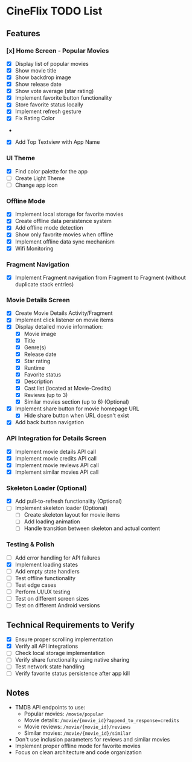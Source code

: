 # CineFlix TODO List

## Features

### [x] Home Screen - Popular Movies

- [x] Display list of popular movies
- [x] Show movie title
- [x] Show backdrop image
- [x] Show release date
- [x] Show vote average (star rating)
- [x] Implement favorite button functionality
- [x] Store favorite status locally
- [x] Implement refresh gesture
- [x] Fix Rating Color
- 
[//]: # (- [x] Add Favorite Button)
[//]: # (- [ ] Add Favorite Movie List Fragment)
- [x] Add Top Textview with App Name

### UI Theme

- [x] Find color palette for the app
- [ ] Create Light Theme
- [ ] Change app icon
 
### Offline Mode

- [x] Implement local storage for favorite movies
- [x] Create offline data persistence system
- [x] Add offline mode detection
- [x] Show only favorite movies when offline
- [x] Implement offline data sync mechanism
- [x] Wifi Monitoring

### Fragment Navigation

- [x] Implement Fragment navigation from Fragment to Fragment (without duplicate stack entries)

### Movie Details Screen

- [x] Create Movie Details Activity/Fragment
- [x] Implement click listener on movie items
- [x] Display detailed movie information:
    - [x] Movie image
    - [x] Title
    - [x] Genre(s)
    - [x] Release date
    - [x] Star rating
    - [x] Runtime
    - [x] Favorite status
    - [x] Description
    - [x] Cast list (located at Movie-Credits)
    - [x] Reviews (up to 3)
    - [x] Similar movies section (up to 6) (Optional)
- [x] Implement share button for movie homepage URL
    - [x] Hide share button when URL doesn't exist
- [x] Add back button navigation

### API Integration for Details Screen

- [x] Implement movie details API call
- [x] Implement movie credits API call
- [x] Implement movie reviews API call
- [x] Implement similar movies API call

### Skeleton Loader (Optional)

- [x] Add pull-to-refresh functionality (Optional)
- [ ] Implement skeleton loader (Optional)
    - [ ] Create skeleton layout for movie items
    - [ ] Add loading animation
    - [ ] Handle transition between skeleton and actual content

### Testing & Polish

- [ ] Add error handling for API failures
- [x] Implement loading states
- [ ] Add empty state handlers
- [ ] Test offline functionality
- [ ] Test edge cases
- [ ] Perform UI/UX testing
- [ ] Test on different screen sizes
- [ ] Test on different Android versions

## Technical Requirements to Verify

- [x] Ensure proper scrolling implementation
- [x] Verify all API integrations
- [ ] Check local storage implementation
- [ ] Verify share functionality using native sharing
- [ ] Test network state handling
- [ ] Verify favorite status persistence after app kill

## Notes

- TMDB API endpoints to use:
    - Popular movies: `/movie/popular`
    - Movie details: `/movie/{movie_id}?append_to_response=credits`
    - Movie reviews: `/movie/{movie_id}/reviews`
    - Similar movies: `/movie/{movie_id}/similar`
- Don't use inclusion parameters for reviews and similar movies
- Implement proper offline mode for favorite movies
- Focus on clean architecture and code organization

